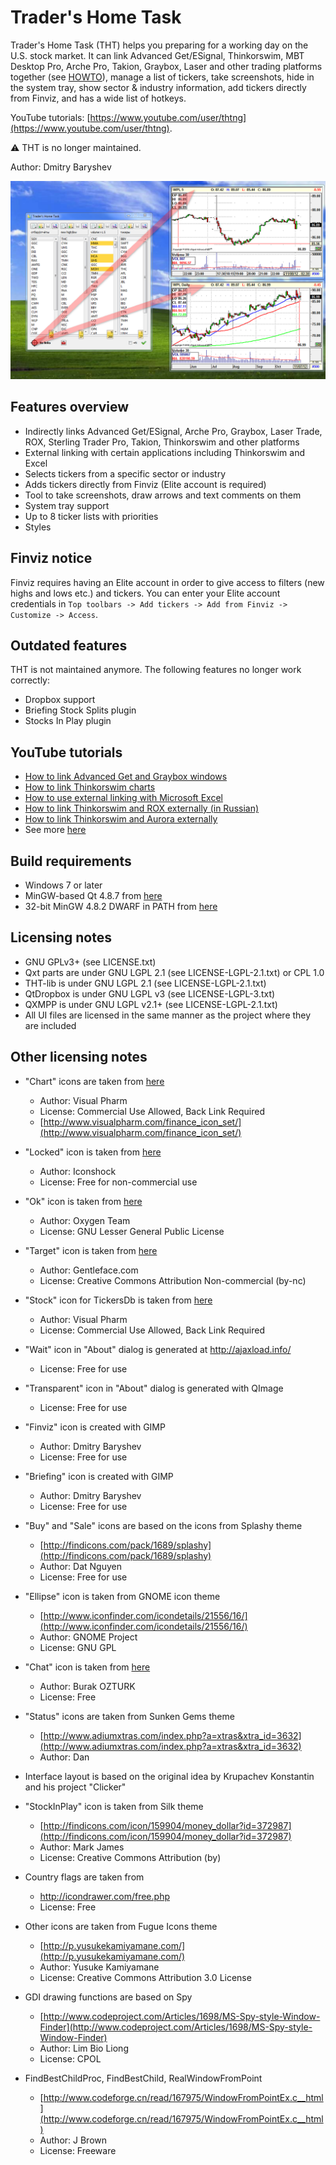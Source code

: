 # Trader's Home Task

Trader's Home Task (THT) helps you preparing for a working day on the U.S. stock market.
It can link Advanced Get/ESignal, Thinkorswim, MBT Desktop Pro, Arche Pro, Takion, Graybox, Laser and other trading
platforms together (see [HOWTO](HOWTO.md)), manage a list of tickers, take screenshots, hide in the system tray, show sector & industry
information, add tickers directly from Finviz, and has a wide list of hotkeys.

YouTube tutorials: [https://www.youtube.com/user/thtng](https://www.youtube.com/user/thtng).

:warning: THT is no longer maintained.

Author: Dmitry Baryshev

![THT](.github/tht.png?raw=true)

## Features overview

- Indirectly links Advanced Get/ESignal, Arche Pro, Graybox, Laser Trade, ROX, Sterling Trader Pro, Takion, Thinkorswim and other platforms
- External linking with certain applications including Thinkorswim and Excel
- Selects tickers from a specific sector or industry
- Adds tickers directly from Finviz (Elite account is required)
- Tool to take screenshots, draw arrows and text comments on them
- System tray support
- Up to 8 ticker lists with priorities
- Styles

## Finviz notice

Finviz requires having an Elite account in order to give access to filters (new highs and lows etc.) and tickers. You can enter your Elite account
credentials in `Top toolbars -> Add tickers -> Add from Finviz -> Customize -> Access`.

## Outdated features

THT is not maintained anymore. The following features no longer work correctly:

- Dropbox support
- Briefing Stock Splits plugin
- Stocks In Play plugin

## YouTube tutorials

- [How to link Advanced Get and Graybox windows](https://www.youtube.com/watch?v=UBgSxmDNyBk)
- [How to link Thinkorswim charts](https://www.youtube.com/watch?v=c6G5PbT8BzA)
- [How to use external linking with Microsoft Excel](https://www.youtube.com/watch?v=JH2YuYexfxE)
- [How to link Thinkorswim and ROX externally (in Russian)](https://www.youtube.com/watch?v=hV7C87Mj2-U)
- [How to link Thinkorswim and Aurora externally](https://www.youtube.com/watch?v=L2KVOYLglE8)
- See more [here](https://www.youtube.com/user/thtng)

## Build requirements

- Windows 7 or later
- MinGW-based Qt 4.8.7 from [here](https://download.qt.io/archive/qt/4.8/4.8.7)
- 32-bit MinGW 4.8.2 DWARF in PATH from [here](https://sourceforge.net/projects/mingw-w64/files/Toolchains%20targetting%20Win32/Personal%20Builds/mingw-builds/4.8.2/threads-posix/dwarf/i686-4.8.2-release-posix-dwarf-rt_v3-rev3.7z/download)

## Licensing notes

- GNU GPLv3+ (see LICENSE.txt)
- Qxt parts are under GNU LGPL 2.1 (see LICENSE-LGPL-2.1.txt) or CPL 1.0
- THT-lib is under GNU LGPL 2.1 (see LICENSE-LGPL-2.1.txt)
- QtDropbox is under GNU LGPL v3 (see LICENSE-LGPL-3.txt)
- QXMPP is under GNU LGPL v2.1+ (see LICENSE-LGPL-2.1.txt)
- All UI files are licensed in the same manner as the project where they are included

## Other licensing notes

* "Chart" icons are taken from [here](http://www.gettyicons.com/free-icon/112/finance-icon-set/free-bar-chart-icon-png/)
  - Author: Visual Pharm
  - License: Commercial Use Allowed, Back Link Required
  - [http://www.visualpharm.com/finance_icon_set/](http://www.visualpharm.com/finance_icon_set/)

* "Locked" icon is taken from [here](http://www.iconarchive.com/show/sigma-general-icons-by-iconshock/lock-icon.html)
  - Author: Iconshock
  - License: Free for non-commercial use

* "Ok" icon is taken from [here](http://www.iconarchive.com/show/oxygen-icons-by-oxygen-icons.org/Actions-dialog-ok-apply-icon.html)
  - Author: Oxygen Team
  - License: GNU Lesser General Public License

* "Target" icon is taken from [here](http://findicons.com/icon/267728/target?id=427393)
  - Author: Gentleface.com
  - License: Creative Commons Attribution Non-commercial (by-nc)

* "Stock" icon for TickersDb is taken from [here](http://www.iconfinder.com/icondetails/17225/128/analysis_chart_graph_pie_statistics_icon)
  - Author: Visual Pharm
  - License: Commercial Use Allowed, Back Link Required

* "Wait" icon in "About" dialog is generated at http://ajaxload.info/
  - License: Free for use

* "Transparent" icon in "About" dialog is generated with QImage
  - License: Free for use

* "Finviz" icon is created with GIMP
  - Author: Dmitry Baryshev
  - License: Free for use

* "Briefing" icon is created with GIMP
  - Author: Dmitry Baryshev
  - License: Free for use

* "Buy" and "Sale" icons are based on the icons from Splashy theme
  - [http://findicons.com/pack/1689/splashy](http://findicons.com/pack/1689/splashy)
  - Author: Dat Nguyen
  - License: Free for use

* "Ellipse" icon is taken from GNOME icon theme
  - [http://www.iconfinder.com/icondetails/21556/16/](http://www.iconfinder.com/icondetails/21556/16/)
  - Author: GNOME Project
  - License: GNU GPL

* "Chat" icon is taken from [here](http://findicons.com/icon/73394/chat_bubble?id=332798)
  - Author: Burak OZTURK
  - License: Free

* "Status" icons are taken from Sunken Gems theme
  - [http://www.adiumxtras.com/index.php?a=xtras&xtra_id=3632](http://www.adiumxtras.com/index.php?a=xtras&xtra_id=3632)
  - Author: Dan

* Interface layout is based on the original idea by Krupachev  Konstantin and his project "Clicker"

* "StockInPlay" icon is taken from Silk theme
  - [http://findicons.com/icon/159904/money_dollar?id=372987](http://findicons.com/icon/159904/money_dollar?id=372987)
  - Author: Mark James
  - License: Creative Commons Attribution (by)

* Country flags are taken from
  - http://icondrawer.com/free.php
  - License: Free

* Other icons are taken from Fugue Icons theme
  - [http://p.yusukekamiyamane.com/](http://p.yusukekamiyamane.com/)
  - Author: Yusuke Kamiyamane
  - License: Creative Commons Attribution 3.0 License

* GDI drawing functions are based on Spy
  - [http://www.codeproject.com/Articles/1698/MS-Spy-style-Window-Finder](http://www.codeproject.com/Articles/1698/MS-Spy-style-Window-Finder)
  - Author: Lim Bio Liong
  - License: CPOL

* FindBestChildProc, FindBestChild, RealWindowFromPoint
  - [http://www.codeforge.cn/read/167975/WindowFromPointEx.c__html](http://www.codeforge.cn/read/167975/WindowFromPointEx.c__html)
  - Author: J Brown
  - License: Freeware
